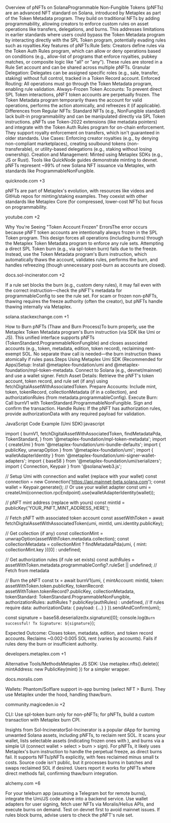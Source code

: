 Overview of pNFTs on SolanaProgrammable Non-Fungible Tokens (pNFTs) are an advanced NFT standard on Solana, introduced by Metaplex as part of the Token Metadata program. They build on traditional NFTs by adding programmability, allowing creators to enforce custom rules on asset operations like transfers, delegations, and burns. This addresses limitations in earlier standards where users could bypass the Token Metadata program by interacting directly with the SPL Token program, potentially evading rules such as royalties.Key features of pNFTs:Rule Sets: Creators define rules via the Token Auth Rules program, which can allow or deny operations based on conditions (e.g., allow-list of programs that enforce royalties, pubkey matches, or composite logic like "all" or "any"). These rules are stored in a Rule Set account and can be shared across multiple pNFTs.
Granular Delegation: Delegates can be assigned specific roles (e.g., sale, transfer, staking) without full control, tracked in a Token Record account.
Enforced Routing: All operations must go through the Token Metadata program, enabling rule validation.
Always-Frozen Token Accounts: To prevent direct SPL Token interactions, pNFT token accounts are perpetually frozen. The Token Metadata program temporarily thaws the account for valid operations, performs the action atomically, and refreezes it (if applicable).
Differences from Regular NFTs: Standard NFTs (e.g., NonFungible standard) lack built-in programmability and can be manipulated directly via SPL Token instructions. pNFTs use Token-2022 extensions (like metadata pointers) and integrate with the Token Auth Rules program for on-chain enforcement. They support royalty enforcement on transfers, which isn't guaranteed in older standards.
Use Cases: Enforcing creator royalties (e.g., by denying non-compliant marketplaces), creating soulbound tokens (non-transferable), or utility-based delegations (e.g., staking without losing ownership).
Creation and Management: Minted using Metaplex SDKs (e.g., JS or Rust). Tools like QuickNode guides demonstrate minting to devnet. pNFTs represent ~99% of new Solana NFT issuance via Metaplex, with standards like ProgrammableNonFungible. 

quicknode.com +3

pNFTs are part of Metaplex's evolution, with resources like videos and GitHub repos for minting/staking examples. They coexist with other standards like Metaplex Core (for compressed, lower-cost NFTs) but focus on programmability. 

youtube.com +2

Why You're Seeing "Token Account Frozen" ErrorsThe error occurs because pNFT token accounts are intentionally always frozen in the SPL Token program. This design forces all operations (including burns) through the Metaplex Token Metadata program to enforce any rule sets. Attempting a direct SPL Token burn (e.g., via spl-token burn) fails due to the freeze. Instead, use the Token Metadata program's Burn instruction, which automatically thaws the account, validates rules, performs the burn, and handles refreezing (though unnecessary post-burn as accounts are closed). 

docs.sol-incinerator.com +2

If a rule set blocks the burn (e.g., custom deny rules), it may fail even with the correct instruction—check the pNFT's metadata for programmableConfig to see the rule set. For scam or frozen non-pNFTs, thawing requires the freeze authority (often the creator), but pNFTs handle thawing internally via Metaplex. 

solana.stackexchange.com +1

How to Burn pNFTs (Thaw and Burn Process)To burn properly, use the Metaplex Token Metadata program's Burn instruction (via SDK like Umi or JS). This unified interface supports pNFTs (TokenStandard.ProgrammableNonFungible) and closes associated accounts (e.g., token, metadata, edition, token record), reclaiming rent-exempt SOL. No separate thaw call is needed—the burn instruction thaws atomically if rules pass.Steps Using Metaplex Umi SDK (Recommended for Apps)Setup: Install @metaplex-foundation/umi and @metaplex-foundation/mpl-token-metadata. Connect to Solana (e.g., devnet/mainnet) and use a wallet signer.
Fetch Asset Details: Retrieve the pNFT's token account, token record, and rule set (if any) using fetchDigitalAssetWithAssociatedToken.
Prepare Accounts: Include mint, token, tokenRecord, collectionMetadata (if in a collection), and authorizationRules (from metadata.programmableConfig).
Execute Burn: Call burnV1 with TokenStandard.ProgrammableNonFungible. Sign and confirm the transaction.
Handle Rules: If the pNFT has authorization rules, provide authorizationData with any required payload for validation.

JavaScript Code Example (Umi SDK):javascript

import {
  burnV1,
  fetchDigitalAssetWithAssociatedToken,
  findMetadataPda,
  TokenStandard,
} from '@metaplex-foundation/mpl-token-metadata';
import { createUmi } from '@metaplex-foundation/umi-bundle-defaults';
import { publicKey, unwrapOption } from '@metaplex-foundation/umi';
import { walletAdapterIdentity } from '@metaplex-foundation/umi-signer-wallet-adapters';
import { base58 } from '@metaplex-foundation/umi/serializers';
import { Connection, Keypair } from '@solana/web3.js';

// Setup Umi with connection and wallet (replace with your wallet)
const connection = new Connection('https://api.mainnet-beta.solana.com');
const wallet = Keypair.generate(); // Or use your wallet adapter
const umi = createUmi(connection.rpcEndpoint).use(walletAdapterIdentity(wallet));

// pNFT mint address (replace with yours)
const mintId = publicKey('YOUR_PNFT_MINT_ADDRESS_HERE');

// Fetch pNFT with associated token account
const assetWithToken = await fetchDigitalAssetWithAssociatedToken(umi, mintId, umi.identity.publicKey);

// Get collection (if any)
const collectionMint = unwrapOption(assetWithToken.metadata.collection);
const collectionMetadata = collectionMint ? findMetadataPda(umi, { mint: collectionMint.key })[0] : undefined;

// Get authorization rules (if rule set exists)
const authRules = assetWithToken.metadata.programmableConfig?.ruleSet || undefined; // Fetch from metadata

// Burn the pNFT
const tx = await burnV1(umi, {
  mintAccount: mintId,
  token: assetWithToken.token.publicKey,
  tokenRecord: assetWithToken.tokenRecord?.publicKey,
  collectionMetadata,
  tokenStandard: TokenStandard.ProgrammableNonFungible,
  authorizationRules: authRules ? publicKey(authRules) : undefined,
  // If rules require data: authorizationData: { payload: {...} }
}).sendAndConfirm(umi);

const signature = base58.deserialize(tx.signature)[0];
console.log(`Burn successful! Tx Signature: ${signature}`);

Expected Outcome: Closes token, metadata, edition, and token record accounts. Reclaims ~0.002-0.005 SOL rent (varies by accounts). Fails if rules deny the burn or insufficient authority. 

developers.metaplex.com +1

Alternative Tools/MethodsMetaplex JS SDK: Use metaplex.nfts().delete({ mintAddress: new PublicKey(mint) }) for a simpler wrapper. 

docs.moralis.com

Wallets: Phantom/Solflare support in-app burning (select NFT > Burn). They use Metaplex under the hood, handling thaw/burn. 

community.magiceden.io +2

CLI: Use spl-token burn only for non-pNFTs; for pNFTs, build a custom transaction with Metaplex burn CPI.

Insights from Sol-IncineratorSol-Incinerator is a popular dApp for burning unwanted Solana assets, including pNFTs, to reclaim rent SOL. It scans your wallet, lists selectable assets (indicating frozen ones with ), and burns via a simple UI (connect wallet > select > burn > sign). For pNFTs, it likely uses Metaplex's burn instruction to handle the perpetual freeze, as direct burns fail. It supports NFTs/pNFTs explicitly, with fees reclaimed minus small tx costs. Source code isn't public, but it processes burns in batches and swaps reclaimed SOL if desired. Users report it works for pNFTs where direct methods fail, confirming thaw/burn integration. 

alchemy.com +6

For your teleburn app (assuming a Telegram bot for remote burns), integrate the Umi/JS code above into a backend service. Use wallet adapters for user signing, fetch user NFTs via Moralis/Helius APIs, and execute burns on demand. Test on devnet first to avoid mainnet issues. If rules block burns, advise users to check the pNFT's rule set.

